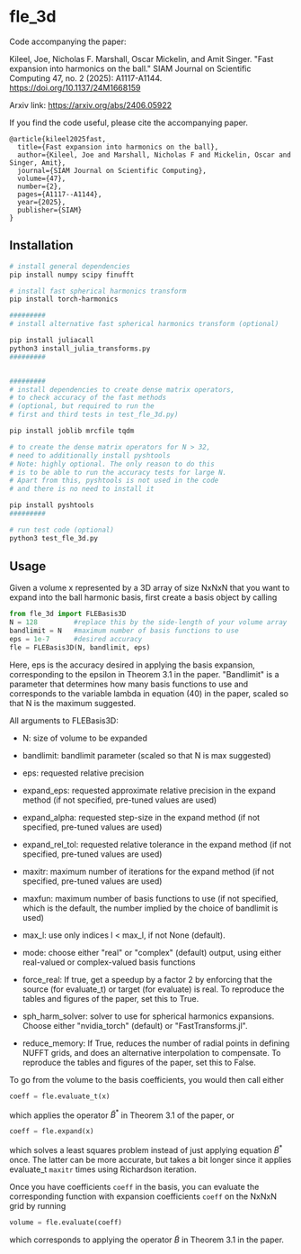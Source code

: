 # fle_3d

Code accompanying the paper: 

Kileel, Joe, Nicholas F. Marshall, Oscar Mickelin, and Amit Singer. "Fast expansion into harmonics on the ball." SIAM Journal on Scientific Computing 47, no. 2 (2025): A1117-A1144. https://doi.org/10.1137/24M1668159

Arxiv link: https://arxiv.org/abs/2406.05922

If you find the code useful, please cite the accompanying paper.

```
@article{kileel2025fast,
  title={Fast expansion into harmonics on the ball},
  author={Kileel, Joe and Marshall, Nicholas F and Mickelin, Oscar and Singer, Amit},
  journal={SIAM Journal on Scientific Computing},
  volume={47},
  number={2},
  pages={A1117--A1144},
  year={2025},
  publisher={SIAM}
}
````

## Installation
```bash
# install general dependencies
pip install numpy scipy finufft

# install fast spherical harmonics transform
pip install torch-harmonics

#########
# install alternative fast spherical harmonics transform (optional)

pip install juliacall
python3 install_julia_transforms.py
#########


#########
# install dependencies to create dense matrix operators,
# to check accuracy of the fast methods
# (optional, but required to run the
# first and third tests in test_fle_3d.py)

pip install joblib mrcfile tqdm

# to create the dense matrix operators for N > 32,
# need to additionally install pyshtools
# Note: highly optional. The only reason to do this
# is to be able to run the accuracy tests for large N.
# Apart from this, pyshtools is not used in the code
# and there is no need to install it

pip install pyshtools
#########

# run test code (optional)
python3 test_fle_3d.py
```

## Usage

Given a volume x represented by a 3D array of size NxNxN that you want to expand into the ball harmonic basis, first create a basis object by calling
```python
from fle_3d import FLEBasis3D
N = 128         #replace this by the side-length of your volume array
bandlimit = N   #maximum number of basis functions to use
eps = 1e-7      #desired accuracy
fle = FLEBasis3D(N, bandlimit, eps)
```
Here, eps is the accuracy desired in applying the basis expansion, corresponding to the epsilon in Theorem 3.1 in the paper. "Bandlimit" is a parameter that determines how many basis functions to use and corresponds to the variable lambda in equation (40) in the paper, scaled so that N is the maximum suggested.

All arguments to FLEBasis3D:

- N:    size of volume to be expanded

- bandlimit:    bandlimit parameter (scaled so that N is max suggested)

- eps:     requested relative precision

- expand_eps:      requested approximate relative precision in the expand method (if not specified, pre-tuned values are used)
- expand_alpha:    requested step-size in the expand method (if not specified, pre-tuned values are used)
- expand_rel_tol:  requested relative tolerance in the expand method (if not specified, pre-tuned values are used)

- maxitr:      maximum number of iterations for the expand method (if not specified, pre-tuned values are used)

- maxfun:      maximum number of basis functions to use (if not specified, which is the default, the number implied by the choice of bandlimit is used)

- max_l:           use only indices l < max_l, if not None (default).

- mode:       choose either "real" or "complex" (default) output, using either real-valued or complex-valued basis functions

- force_real:   If true, get a speedup by a factor 2 by enforcing that the source (for evaluate_t) or target (for evaluate) is real. To reproduce the tables and figures of the paper, set this to True.

- sph_harm_solver: solver to use for spherical harmonics expansions.
                Choose either "nvidia_torch" (default) or "FastTransforms.jl".
                
- reduce_memory: If True, reduces the number of radial points in defining
                NUFFT grids, and does an alternative interpolation to
                compensate. To reproduce the tables and figures of the
                paper, set this to False. 
    
To go from the volume to the basis coefficients, you would then call either

```python
coeff = fle.evaluate_t(x)
```

which applies the operator $\tilde{B}^*$ in Theorem 3.1 of the paper, or 

```python
coeff = fle.expand(x)
```
which solves a least squares problem instead of just applying equation $\tilde{B}^*$ once. The latter can be more accurate, but takes a bit longer since it applies evaluate_t ```maxitr``` times using Richardson iteration.

Once you have coefficients ```coeff``` in the basis, you can evaluate the corresponding function with expansion coefficients ```coeff``` on the NxNxN grid by running

```python
volume = fle.evaluate(coeff)
```

which corresponds to applying the operator $\tilde{B}$ in Theorem 3.1 in the paper.
